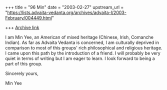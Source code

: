 +++
title = "96 Min"
date = "2003-02-27"
upstream_url = "https://lists.advaita-vedanta.org/archives/advaita-l/2003-February/004449.html"

+++
[Archive link](https://lists.advaita-vedanta.org/archives/advaita-l/2003-February/004449.html)

I am Min Yee, an American of mixed heritage (Chinese, Irish, Comanche
Indian). As far as Advaita Vedanta is concerned, I am culturally deprived in
comparison to most of this groups' rich philosophical and religious
heritage. I came upon this path by the introduction of a friend. I will
probably be very quiet in terms of writing but I am eager to learn. I look
forward to being a part of this group.

Sincerely yours,

Min Yee

